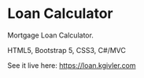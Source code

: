 # Loan Calculator
Mortgage Loan Calculator.

HTML5, Bootstrap 5, CSS3, C#/MVC

See it live here: https://loan.kgivler.com
